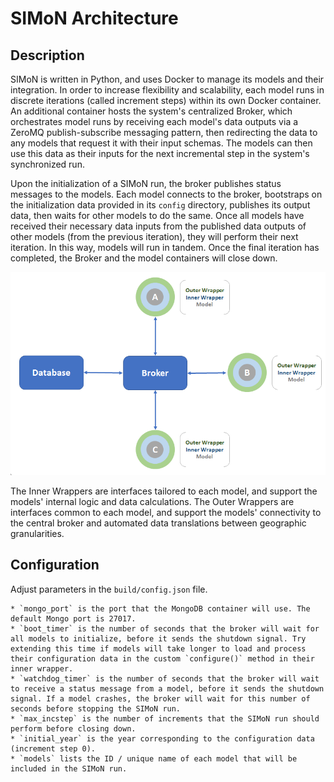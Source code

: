 # SIMoN Architecture

## Description

SIMoN is written in Python, and uses Docker to manage its models and their integration. In order to increase flexibility and scalability, each model runs in discrete iterations (called increment steps) within its own Docker container. An additional container hosts the system's centralized Broker, which orchestrates model runs by receiving each model's data outputs via a ZeroMQ publish-subscribe messaging pattern, then redirecting the data to any models that request it with their input schemas. The models can then use this data as their inputs for the next incremental step in the system's synchronized run.

Upon the initialization of a SIMoN run, the broker publishes status messages to the models. Each model connects to the broker, bootstraps on the initialization data provided in its `config` directory, publishes its output data,  then waits for other models to do the same. Once all models have received their necessary data inputs from the published data outputs of other models (from the previous iteration), they will perform their next iteration. In this way, models will run in tandem. Once the final iteration has completed, the Broker and the model containers will close down.

![framework diagram](framework_diagram.png)

The Inner Wrappers are interfaces tailored to each model, and support the models' internal logic and data calculations. The Outer Wrappers are interfaces common to each model, and support the models' connectivity to the central broker and automated data translations between geographic granularities.

## Configuration

Adjust parameters in the `build/config.json` file.

    * `mongo_port` is the port that the MongoDB container will use. The default Mongo port is 27017.
    * `boot_timer` is the number of seconds that the broker will wait for all models to initialize, before it sends the shutdown signal. Try extending this time if models will take longer to load and process their configuration data in the custom `configure()` method in their inner wrapper.
    * `watchdog_timer` is the number of seconds that the broker will wait to receive a status message from a model, before it sends the shutdown signal. If a model crashes, the broker will wait for this number of seconds before stopping the SIMoN run.
    * `max_incstep` is the number of increments that the SIMoN run should perform before closing down.
    * `initial_year` is the year corresponding to the configuration data (increment step 0).
    * `models` lists the ID / unique name of each model that will be included in the SIMoN run.
